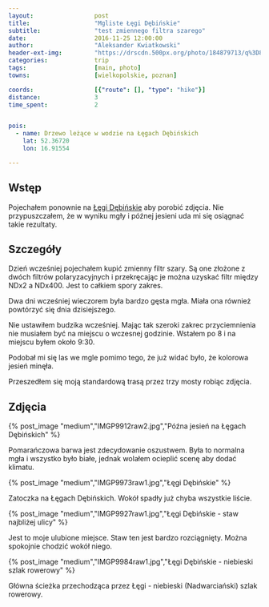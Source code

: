 ```yaml
---
layout:                 post
title:                  "Mgliste Łęgi Dębińskie"
subtitle:               "test zmiennego filtra szarego"
date:                   2016-11-25 12:00:00
author:                 "Aleksander Kwiatkowski"
header-ext-img:         "https://drscdn.500px.org/photo/184879713/q%3D80_m%3D2000/bb166ac6db3d49f999d290a66af9fc8f"
categories:             trip
tags:                   [main, photo]
towns:                  [wielkopolskie, poznan]

coords:                 [{"route": [], "type": "hike"}]
distance:               3
time_spent:             2


pois:
  - name: Drzewo leżące w wodzie na Łęgach Dębińskich
    lat: 52.36720
    lon: 16.91554

---
```


[wiki-legi-debinskie]: https://pl.wikipedia.org/wiki/Park_Jana_Paw%C5%82a_II_w_Poznaniu


Wstęp
-----

Pojechałem ponownie na [Łęgi Dębińskie][wiki-legi-debinskie] aby porobić
zdjęcia. Nie przypuszczałem, że w wyniku mgły i późnej jesieni uda mi się
osiągnać takie rezultaty.

Szczegóły
---------

Dzień wcześniej pojechałem kupić zmienny filtr szary. Są one złożone z dwóch filtrów
polaryzacyjnych i przekręcając je można uzyskać filtr między NDx2 a NDx400.
Jest to całkiem spory zakres.

Dwa dni wcześniej wieczorem była bardzo gęsta mgła. Miała ona również powtórzyć
się dnia dzisiejszego.

Nie ustawiłem budzika wcześniej. Mając tak szeroki zakrec przyciemnienia nie
musiałem być na miejscu o wczesnej godzinie. Wstałem po 8 i na miejscu
byłem około 9:30.

Podobał mi się las we mgle pomimo tego, że już widać było, że
kolorowa jesień minęła.

Przeszedłem się moją standardową trasą przez trzy mosty robiąc zdjęcia.

Zdjęcia
-------

{% post_image "medium","IMGP9912raw2.jpg","Późna jesień na Łęgach Dębińskich" %}

Pomarańczowa barwa jest zdecydowanie oszustwem. Była to normalna mgła i
wszystko było białe, jednak wolałem ocieplić scenę aby dodać klimatu.

{% post_image "medium","IMGP9973raw1.jpg","Łęgi Dębińskie" %}

Zatoczka na Łęgach Dębińskich. Wokół spadły już chyba wszystkie liście.

{% post_image "medium","IMGP9927raw1.jpg","Łęgi Dębińskie - staw najbliżej ulicy" %}

Jest to moje ulubione miejsce. Staw ten jest bardzo rozciągnięty. Można spokojnie chodzić
wokół niego.

{% post_image "medium","IMGP9984raw1.jpg","Łęgi Dębińskie - niebieski szlak rowerowy" %}

Główna ścieżka przechodząca przez Łęgi - niebieski (Nadwarciański) szlak rowerowy.
